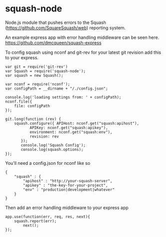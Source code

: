 squash-node
==============

Node.js module that pushes errors to the Squash (https://github.com/SquareSquash/web) reporting system.   

An example express app with error handling middleware can be seen here.
https://github.com/dmcqueen/squash-express


To config squash using nconf and git-rev for your latest git revision add this to your express.

	var git = require('git-rev')
	var Squash = require('squash-node');
	var squash = new Squash(); 

	var nconf = require('nconf');
	var configPath = __dirname + "/./config.json";

	console.log('loading settings from: ' + configPath);
	nconf.file({
	    file: configPath
	});

	git.long(function (rev) {
	    squash.configure({ APIHost: nconf.get("squash:apihost"),
	           APIKey: nconf.get("squash:apikey"),
	           environment: nconf.get("squash:env"),
	           revision: rev
	       });
	       console.log('Squash Config');
	       console.log(squash.options);
	});

You'll need a config.json for nconf like so

	{
		"squash" : {
			"apihost" : "http://your-squash-server",
			"apikey" : "the-key-for-your-project",
			"env" : "production|development|whatever"
		}
	} 
	
	 
Then add an error handling middleware to your express app 

	app.use(function(err, req, res, next){
		squash.report(err);
    		next();
	});

